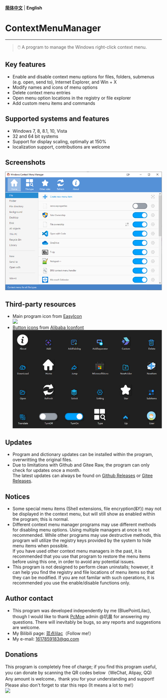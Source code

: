 **[简体中文](README.md)** | **English**
# ContextMenuManager
------
> 🖱️ A program to manage the Windows right-click context menu.

## Key features
* Enable and disable context menu options for files, folders, submenus (e.g. open, send to), Internet Explorer, and Win + X
* Modify names and icons of menu options
* Delete context menu entries
* Open menu option locations in the registry or file explorer
* Add custom menu items and commands

## Supported systems and features 
* Windows 7, 8, 8.1, 10, Vista
* 32 and 64 bit systems
* Support for display scaling, optimally at 150%
* localization support, contributions are welcome

## Screenshots
![](Screenshot/Screenshot-en.png)

## Third-party resources
* Main program icon from [EasyIcon][EasyIcon]<br>![][AppIcon]
* [Button icons][AppImage] from [Alibaba Iconfont][IconFont]![](Screenshot/AppImage.png)

## Updates
* Program and dictionary updates can be installed within the program, overwritting the original files.
* Due to limitations with Github and Gitee Raw, the program can only check for updates once a month. <br> The latest updates can always be found on [Github Releases][GitHub Releases] or [Gitee Releases][Gitee Releases].

## Notices
* Some special menu items (Shell extensions, file encryption(&Y)) may not be displayed in the context menu, but will still show as enabled within the program; this is normal.
* Different context menu manager programs may use different methods for disabling menu options. Using multiple managers at once is not recommended. While other programs may use destructive methods, this program will utilize the registry keys provided by the system to hide menu items when possible.
<br>If you have used other context menu managers in the past, it is recommended that you use that program to restore the menu items before using this one, in order to avoid any potential issues.
* This program is not designed to perform clean uninstalls; however, it can help you find the registry and file locations of menu items so that they can be modified. If you are not familar with such operations, it is recommended you use the enable/disable functions only.

## Author contact
* This program was developed independently by me (BluePointLilac), though I would like to thank [PcMoe][PcMoe] admin @坑晨 for answering my questions. There will inevitably be bugs, so any reports and suggestions are welcome.
* My Bilibili page: [蓝点lilac][Bilibili]（Follow me!）
* My e-mail: 1617859183@qq.com

## Donations
This program is completely free of charge; if you find this program useful, you can donate by scanning the QR codes below（WeChat, Alipay, QQ) 
<br>Any amount is welcome，thank you for your understanding and support! Please also don't forget to star this repo (It means a lot to me!）<br>![][Donate]

  [EasyIcon]: https://www.easyicon.net/1208132-mouse_icon.html
  [AppIcon]: ContextMenuManager/Properties/AppIcon.ico
  [AppImage]: ContextMenuManager/Properties/Resources/Images
  [IconFont]: https://www.iconfont.cn
  [HashLnk]: https://github.com/riverar/hashlnk
  [GitHub Releases]: https://github.com/BluePointLilac/ContextMenuManager/releases
  [Gitee Releases]: https://gitee.com/BluePointLilac/ContextMenuManager/releases
  [PcMoe]: http://www.pcmoe.net
  [Bilibili]: https://space.bilibili.com/34492771
  [Donate]: ContextMenuManager/Properties/Resources/Images/Donate.png